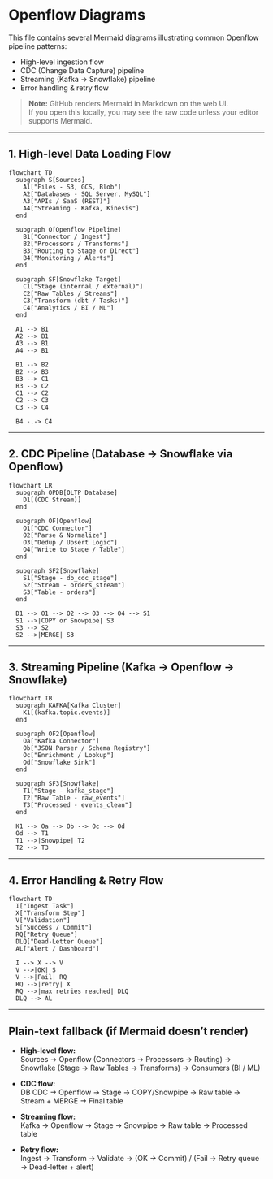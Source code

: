 # Openflow Diagrams

This file contains several Mermaid diagrams illustrating common Openflow pipeline patterns:
- High-level ingestion flow
- CDC (Change Data Capture) pipeline
- Streaming (Kafka → Snowflake) pipeline
- Error handling & retry flow

> **Note:** GitHub renders Mermaid in Markdown on the web UI.  
> If you open this locally, you may see the raw code unless your editor supports Mermaid.

---

## 1. High-level Data Loading Flow

```mermaid
flowchart TD
  subgraph S[Sources]
    A1["Files - S3, GCS, Blob"]
    A2["Databases - SQL Server, MySQL"]
    A3["APIs / SaaS (REST)"]
    A4["Streaming - Kafka, Kinesis"]
  end

  subgraph O[Openflow Pipeline]
    B1["Connector / Ingest"]
    B2["Processors / Transforms"]
    B3["Routing to Stage or Direct"]
    B4["Monitoring / Alerts"]
  end

  subgraph SF[Snowflake Target]
    C1["Stage (internal / external)"]
    C2["Raw Tables / Streams"]
    C3["Transform (dbt / Tasks)"]
    C4["Analytics / BI / ML"]
  end

  A1 --> B1
  A2 --> B1
  A3 --> B1
  A4 --> B1

  B1 --> B2
  B2 --> B3
  B3 --> C1
  B3 --> C2
  C1 --> C2
  C2 --> C3
  C3 --> C4

  B4 -.-> C4
```

---

## 2. CDC Pipeline (Database → Snowflake via Openflow)

```mermaid
flowchart LR
  subgraph OPDB[OLTP Database]
    D1[(CDC Stream)]
  end

  subgraph OF[Openflow]
    O1["CDC Connector"]
    O2["Parse & Normalize"]
    O3["Dedup / Upsert Logic"]
    O4["Write to Stage / Table"]
  end

  subgraph SF2[Snowflake]
    S1["Stage - db_cdc_stage"]
    S2["Stream - orders_stream"]
    S3["Table - orders"]
  end

  D1 --> O1 --> O2 --> O3 --> O4 --> S1
  S1 -->|COPY or Snowpipe| S3
  S3 --> S2
  S2 -->|MERGE| S3
```

---

## 3. Streaming Pipeline (Kafka → Openflow → Snowflake)

```mermaid
flowchart TB
  subgraph KAFKA[Kafka Cluster]
    K1[(kafka.topic.events)]
  end

  subgraph OF2[Openflow]
    Oa["Kafka Connector"]
    Ob["JSON Parser / Schema Registry"]
    Oc["Enrichment / Lookup"]
    Od["Snowflake Sink"]
  end

  subgraph SF3[Snowflake]
    T1["Stage - kafka_stage"]
    T2["Raw Table - raw_events"]
    T3["Processed - events_clean"]
  end

  K1 --> Oa --> Ob --> Oc --> Od
  Od --> T1
  T1 -->|Snowpipe| T2
  T2 --> T3
```

---

## 4. Error Handling & Retry Flow

```mermaid
flowchart TD
  I["Ingest Task"]
  X["Transform Step"]
  V["Validation"]
  S["Success / Commit"]
  RQ["Retry Queue"]
  DLQ["Dead-Letter Queue"]
  AL["Alert / Dashboard"]

  I --> X --> V
  V -->|OK| S
  V -->|Fail| RQ
  RQ -->|retry| X
  RQ -->|max retries reached| DLQ
  DLQ --> AL
```

---

## Plain-text fallback (if Mermaid doesn’t render)

- **High-level flow:**  
  Sources → Openflow (Connectors → Processors → Routing) → Snowflake (Stage → Raw Tables → Transforms) → Consumers (BI / ML)

- **CDC flow:**  
  DB CDC → Openflow → Stage → COPY/Snowpipe → Raw table → Stream + MERGE → Final table

- **Streaming flow:**  
  Kafka → Openflow → Stage → Snowpipe → Raw table → Processed table

- **Retry flow:**  
  Ingest → Transform → Validate → (OK → Commit) / (Fail → Retry queue → Dead-letter + alert)
